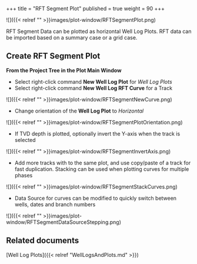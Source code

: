 +++
title = "RFT Segment Plot"
published = true
weight = 90
+++

![]({{< relref "" >}}images/plot-window/RFTSegmentPlot.png)

RFT Segment Data can be plotted as horizontal Well Log Plots. RFT data can be imported based on a summary case or a grid case.


## Create RFT Segment Plot

**From the Project Tree in the Plot Main Window**

- Select right-click command **New Well Log Plot** for _Well Log Plots_
- Select right-click command **New Well Log RFT Curve** for a Track

![]({{< relref "" >}}images/plot-window/RFTSegmentNewCurve.png)
 
- Change orientation of the **Well Log Plot** to _Horizontal_

![]({{< relref "" >}}images/plot-window/RFTSegmentPlotOrientation.png)


- If TVD depth is plotted, optionally invert the Y-axis when the track is selected

![]({{< relref "" >}}images/plot-window/RFTSegmentInvertAxis.png)

- Add more tracks with to the same plot, and use copy/paste of a track for fast duplication. Stacking can be used when plotting curves for multiple phases

![]({{< relref "" >}}images/plot-window/RFTSegmentStackCurves.png)

- Data Source for curves can be modified to quickly switch between wells, dates and branch numbers

![]({{< relref "" >}}images/plot-window/RFTSegmentDataSourceStepping.png)



## Related documents

[Well Log Plots]({{< relref "WellLogsAndPlots.md" >}})